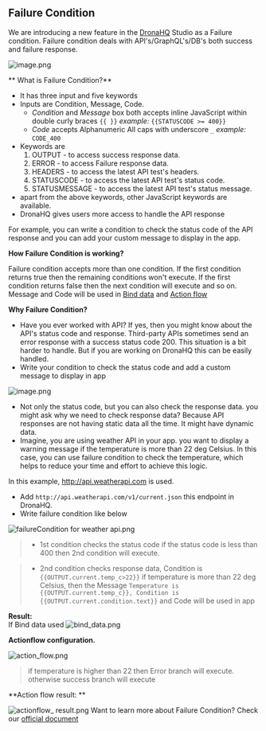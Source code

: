 ## Failure Condition

We are introducing a new feature in the [DronaHQ](https://www.dronahq.com) Studio as a Failure condition. Failure condition deals with API's/GraphQL's/DB's both success and failure response.


![image.png](https://cdn.hashnode.com/res/hashnode/image/upload/v1643206967739/9TmEZWKJ7.png)

** What is Failure Condition?**
- It has three input and five keywords
- Inputs are Condition, Message, Code. 
    - *Condition* and *Message* box both accepts inline JavaScript within double curly braces ```{{ }}``` *example:* ```{{STATUSCODE >= 400}}```
    - *Code* accepts Alphanumeric All caps with underscore ```_``` *example:* ```CODE_400```
-  Keywords are
   1. OUTPUT - to access success response data.
   2. ERROR -  to access Failure response data.
   3. HEADERS - to access the latest API test's headers.
   4. STATUSCODE - to access the latest API test's status code.
   5. STATUSMESSAGE - to access the latest API test's status message.
- apart from the above keywords, other JavaScript keywords are available.
- DronaHQ gives users more access to handle the API response <br>

For example, you can write a condition to check the status code of the API response and you can add your custom message to display in the app.

**How Failure Condition is working?**<br>

Failure condition accepts more than one condition. If the first condition returns true then the remaining conditions won't execute. If the first condition returns false then the next condition will execute and so on. Message and Code will be used in [Bind data](https://community.dronahq.com/t/bind-data-using-connectors/781) and [Action flow](https://community.dronahq.com/t/understanding-action-flow/572)

**Why Failure Condition?** <br>
- Have you ever worked with API? If yes, then you might know about the API's status code and response. Third-party APIs sometimes send an error response with a success status code 200. This situation is a bit harder to handle. But if you are working on DronaHQ this can be easily handled.
- Write your condition to check the status code and add a custom message to display in app

![image.png](https://cdn.hashnode.com/res/hashnode/image/upload/v1643207149639/5hf_iQv1O.png)

- Not only the status code, but you can also check the response data. you might ask why we need to check response data? Because API responses are not having static data all the time. It might have dynamic data.
- Imagine, you are using weather API in your app. you want to display a warning message if the temperature is more than 22 deg Celsius. In this case, you can use failure condition to check the temperature, which helps to reduce your time and effort to achieve this logic.

In this example, http://api.weatherapi.com is used. 

- Add ```http://api.weatherapi.com/v1/current.json``` this endpoint in DronaHQ.
- Write failure condition like below


![failureCondition for weather api.png](https://cdn.hashnode.com/res/hashnode/image/upload/v1643212686775/iLFW-BRWI.png)
> - 1st condition checks the status code if the status code is less than 400 then 2nd condition will execute.

> - 2nd condition checks response data,  Condition is ```{{OUTPUT.current.temp_c>22}}``` if temperature is more than 22 deg Celsius, then the Message ```Temperature is {{OUTPUT.current.temp_c}}, Condition is {{OUTPUT.current.condition.text}}``` and Code will be used in app 

**Result:**<br>
If Bind data used
![bind_data.png](https://cdn.hashnode.com/res/hashnode/image/upload/v1643608933895/poqu_k5Dt.png)

**Actionflow configuration.**

![action_flow.png](https://cdn.hashnode.com/res/hashnode/image/upload/v1643607906424/gtqzurEEq.png)
>  if temperature is higher than 22 then Error branch will execute. otherwise success branch will execute 

**Action flow result: **


![actionflow_ result.png](https://cdn.hashnode.com/res/hashnode/image/upload/v1643608808271/IgQJM8R6W.png)
Want to learn more about Failure Condition? Check our [official document](https://community.dronahq.com/t/failure-response/1008) 